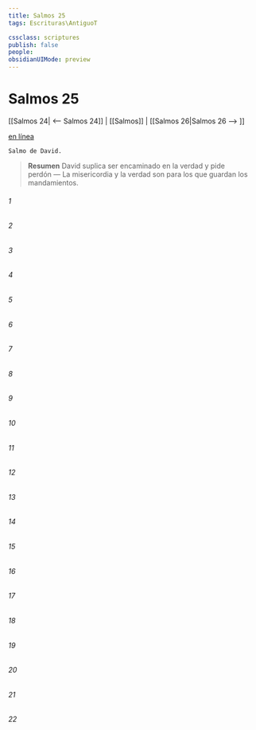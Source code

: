 ```yaml
---
title: Salmos 25
tags: Escrituras\AntiguoT

cssclass: scriptures
publish: false
people:
obsidianUIMode: preview
---
```


# Salmos 25
[[Salmos 24| <-- Salmos 24]] | [[Salmos]] | [[Salmos 26|Salmos 26 --> ]]

[en línea](https://churchofjesuschrist.org/study/scriptures/ot/ps/25?lang=spa)

```
Salmo de David.
```

> __Resumen__
David suplica ser encaminado en la verdad y pide perdón — La misericordia y la verdad son para los que guardan los mandamientos.

###### 1 


###### 2 


###### 3 


###### 4 


###### 5 


###### 6 


###### 7 


###### 8 


###### 9 


###### 10 


###### 11 


###### 12 


###### 13 


###### 14 


###### 15 


###### 16 


###### 17 


###### 18 


###### 19 


###### 20 


###### 21 


###### 22 


